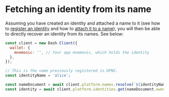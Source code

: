 # Fetching an identity from its name

Assuming you have created an identity and attached a name to it (see how to [register an identity](../../tutorials/identities-and-names/register-an-identity.md) and how to [attach it to a name](../../tutorials/identities-and-names/register-a-name-for-an-identity.md)), you will then be able to directly recover an identity from its names. See below: 

```js
const client = new Dash.Client({
  wallet: {
    mnemonic: '', // Your app mnemonic, which holds the identity
  },
});

// This is the name previously registered in DPNS.
const identityName = 'alice';

const nameDocument = await client.platform.names.resolve(`${identityName}.dash`);
const identity = await client.platform.identities.get(nameDocument.ownerId);
```